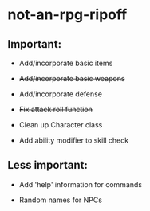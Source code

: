 # not-an-rpg-ripoff

## Important:

- Add/incorporate basic items

- ~~Add/incorporate basic weapons~~

- Add/incorporate defense

- ~~Fix attack roll function~~

- Clean up Character class

- Add ability modifier to skill check

## Less important:

- Add 'help' information for commands

- Random names for NPCs
